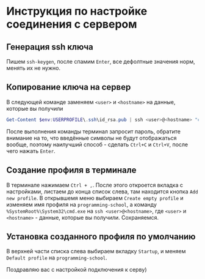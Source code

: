 # Инструкция по настройке соединения с сервером

## Генерация ssh ключа
Пишем `ssh-keygen`, после спамим `Enter`, все дефолтные значения норм, менять их не нужно.

## Копирование ключа на сервер
В следующей команде заменяем `<user>` и `<hostname>` на данные, которые вы получили
```powershell
Get-Content $env:USERPROFILE\.ssh\id_rsa.pub | ssh <user>@<hostname> "cat >> .ssh/authorized_keys"
````
После выполнения команды терминал запросит пароль, обратите внимание на то, что введённые символы не будут отображаться вообще, поэтому наилучший способ -
сделать `Ctrl+C` и `Ctrl+V`, после чего нажать `Enter`.

## Создание профиля в терминале 
В терминале нажимаем `Ctrl + ,`. После этого откроется вкладка с настройками, листаем до конца список слева, там находится кнопка
`Add new profile`. В открывшемя меню выбираем `Create empty profile` и изменяем имя профиля на `programming-school`,
а команду `%SystemRoot%\System32\cmd.exe` на `ssh <user>@<hostname>`, где `<user>` и `<hostname>` - данные, которые вы получили. Сохраняемся. 

## Установка созданного профиля по умолчанию
В верхней части списка слева выбираем вкладку `Startup`, и меняем `Default profile` на `programming-school`.

Поздравляю вас с настройкой подключения к серву)
